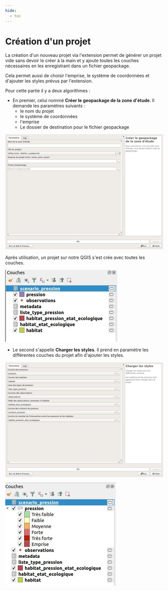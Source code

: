 ```yaml
---
hide:
  - toc
---
```


# Création d'un projet

La création d'un nouveau projet via l'extension permet de générer un projet vide sans devoir le créer 
à la main et y ajoute toutes les couches nécessaires en les enregistrant dans un fichier geopackage.

Cela permet aussi de choisir l'emprise, le système de coordonnées et d'ajouter les styles prévus par l'extension.

Pour cette partie il y a deux algorithmes :

* En premier, celui nommé **Créer le geopackage de la zone d'étude**. Il demande les paramètres suivants :
    * le nom du projet
    * le système de coordonnées
    * l'emprise
    * Le dossier de destination pour le fichier geopackage

![create_gpkg](../processing/mercicor-create_geopackage_project.jpg)

Après utilisation, un projet sur notre QGIS s'est crée avec toutes les couches.

![layers_tree](media/mercicor-all_layers.jpg)

* Le second s'appelle **Charger les styles**. Il prend en paramètre les différentes couches du projet afin d'ajouter les styles.

![import_style](../processing/mercicor-load_qml_and_relations.jpg)

![layers_styles](media/mercicor-layers_styles.jpg)
